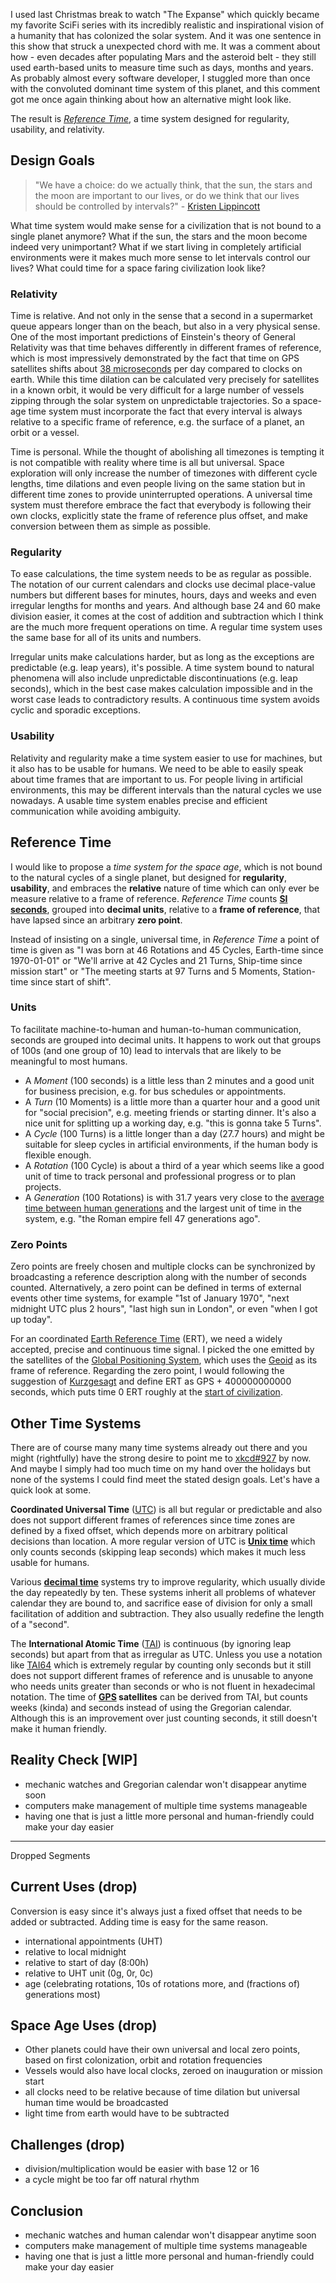 I used last Christmas break to watch "The Expanse" which quickly became my favorite SciFi series with its incredibly realistic and inspirational vision of a humanity that has colonized the solar system. And it was one sentence in this show that struck a unexpected chord with me. It was a comment about how - even decades after populating Mars and the asteroid belt - they still used earth-based units to measure time such as days, months and years. As probably almost every software developer, I stuggled more than once with the convoluted dominant time system of this planet, and this comment got me once again thinking about how an alternative might look like.

The result is *[Reference Time]*, a time system designed for regularity, usability, and relativity.


## Design Goals

> "We have a choice: do we actually think, that the sun, the stars and the moon are important to our lives, or do we think that our lives should be controlled by intervals?" - [Kristen Lippincott][bbc]

What time system would make sense for a civilization that is not bound to a single planet anymore? What if the sun, the stars and the moon become indeed very unimportant? What if we start living in completely artificial environments were it makes much more sense to let intervals control our lives? What could time for a space faring civilization look like?

### Relativity

Time is relative. And not only in the sense that a second in a supermarket queue appears longer than on the beach, but also in a very physical sense. One of the most important predictions of Einstein's theory of General Relativity was that time behaves differently in different frames of reference, which is most impressively demonstrated by the fact that time on GPS satellites shifts about [38 microseconds][gps] per day compared to clocks on earth. While this time dilation can be calculated very precisely for satellites in a known orbit, it would be very difficult for a large number of vessels zipping through the solar system on unpredictable trajectories. So a space-age time system must incorporate the fact that every interval is always relative to a specific frame of reference, e.g. the surface of a planet, an orbit or a vessel.

Time is personal. While the thought of abolishing all timezones is tempting it is not compatible with reality where time is all but universal. Space exploration will only increase the number of timezones with different cycle lengths, time dilations and even people living on the same station but in different time zones to provide uninterrupted operations. A universal time system must therefore embrace the fact that everybody is following their own clocks, explicitly state the frame of reference plus offset, and make conversion between them as simple as possible.

### Regularity

To ease calculations, the time system needs to be as regular as possible. The notation of our current calendars and clocks use decimal place-value numbers but different bases for minutes, hours, days and weeks and even irregular lengths for months and years. And although base 24 and 60 make division easier, it comes at the cost of addition and subtraction which I think are the much more frequent operations on time. A regular time system uses the same base for all of its units and numbers.

Irregular units make calculations harder, but as long as the exceptions are predictable (e.g. leap years), it's possible. A time system bound to natural phenomena will also include unpredictable discontinuations (e.g. leap seconds), which in the best case makes calculation impossible and in the worst case leads to contradictory results. A continuous time system avoids cyclic and sporadic exceptions.

### Usability

Relativity and regularity make a time system easier to use for machines, but it also has to be usable for humans. We need to be able to easily speak about time frames that are important to us. For people living in artificial environments, this may be different intervals than the natural cycles we use nowadays. A usable time system enables precise and efficient communication while avoiding ambiguity.


## Reference Time

I would like to propose a *time system for the space age*, which is not bound to the natural cycles of a single planet, but designed for **regularity**, **usability**, and embraces the **relative** nature of time which can only ever be measure relative to a frame of reference. *Reference Time* counts **[SI seconds][second]**, grouped into **decimal units**, relative to a **frame of reference**, that have lapsed since an arbitrary **zero point**. 

Instead of insisting on a single, universal time, in *Reference Time* a point of time is given as "I was born at 46 Rotations and 45 Cycles, Earth-time since 1970-01-01" or "We'll arrive at 42 Cycles and 21 Turns, Ship-time since mission start" or "The meeting starts at 97 Turns and 5 Moments, Station-time since start of shift".

### Units

To facilitate machine-to-human and human-to-human communication, seconds are grouped into decimal units. It happens to work out that groups of 100s (and one group of 10) lead to intervals that are likely to be meaningful to most humans.

- A *Moment* (100 seconds) is a little less than 2 minutes and a good unit for business precision, e.g. for bus schedules or appointments.
- A *Turn* (10 Moments) is a little more than a quarter hour and a good unit for "social precision", e.g. meeting friends or starting dinner. It's also a nice unit for splitting up a working day, e.g. "this is gonna take 5 Turns".
- A *Cycle* (100 Turns) is a little longer than a day (27.7 hours) and might be suitable for sleep cycles in artificial environments, if the human body is flexible enough.
- A *Rotation* (100 Cycle) is about a third of a year which seems like a good unit of time to track personal and professional progress or to plan projects. 
- A *Generation* (100 Rotations) is with 31.7 years very close to the [average time between human generations][generation] and the largest unit of time in the system, e.g. "the Roman empire fell 47 generations ago".

### Zero Points

Zero points are freely chosen and multiple clocks can be synchronized by broadcasting a reference description along with the number of seconds counted. Alternatively, a zero point can be defined in terms of external events other time systems, for example "1st of January 1970", "next midnight UTC plus 2 hours", "last high sun in London", or even "when I got up today".

For an coordinated [Earth Reference Time][Reference Time] (ERT), we need a widely accepted, precise and continuous time signal. I picked the one emitted by the satellites of the [Global Positioning System][GPS], which uses the [Geoid] as its frame of reference. Regarding the zero point, I would following the suggestion of [Kurzgesagt] and define ERT as GPS + 400000000000 seconds, which puts time 0 ERT roughly at the [start of civilization].


## Other Time Systems

There are of course many many time systems already out there and you might (rightfully) have the strong desire to point me to [xkcd#927] by now. And maybe I simply had too much time on my hand over the holidays but none of the systems I could find meet the stated design goals. Let's have a quick look at some.

**Coordinated Universal Time** ([UTC]) is all but regular or predictable and also does not support different frames of references since time zones are defined by a fixed offset, which depends more on arbitrary political decisions than location. A more regular version of UTC is **[Unix time]** which only counts seconds (skipping leap seconds) which makes it much less usable for humans.

Various **[decimal time]** systems try to improve regularity, which usually divide the day repeatedly by ten. These systems inherit all problems of whatever calendar they are bound to, and sacrifice ease of division for only a small facilitation of addition and subtraction. They also usually redefine the length of a "second".

The **International Atomic Time** ([TAI]) is continuous (by ignoring leap seconds) but apart from that as irregular as UTC. Unless you use a notation like [TAI64] which is extremely regular by counting only seconds but it still does not support different frames of reference and is unusable to anyone who needs units greater than seconds or who is not fluent in hexadecimal notation. The time of **[GPS] satellites** can be derived from TAI, but counts weeks (kinda) and seconds instead of using the Gregorian calendar. Although this is an improvement over just counting seconds, it still doesn't make it human friendly.


## Reality Check [WIP]

- mechanic watches and Gregorian calendar won't disappear anytime soon
- computers make management of multiple time systems manageable
- having one that is just a little more personal and human-friendly could make your day easier

[bbc]: http://www.bbc.co.uk/programmes/b01dvw6t
[gps]: https://en.wikipedia.org/wiki/Error_analysis_for_the_Global_Positioning_System#Special_and_general_relativity
[xkcd#927]: https://xkcd.com/927/
[UTC]: https://en.wikipedia.org/wiki/Coordinated_Universal_Time
[Unix time]: https://en.wikipedia.org/wiki/Unix_time
[decimal time]: https://en.wikipedia.org/wiki/Decimal_time
[TAI]: https://en.wikipedia.org/wiki/International_Atomic_Time
[TAI64]: https://www.tai64.com/
[GPS]: https://en.wikipedia.org/wiki/Global_Positioning_System#Timekeeping
[second]: https://en.wikipedia.org/wiki/Second
[generation]: https://www.ncbi.nlm.nih.gov/pubmed/10677323
[Reference Time]: http://time.rtens.org/
[Kurzgesagt]: https://www.youtube.com/watch?v=czgOWmtGVGs
[Geoid]: https://en.wikipedia.org/wiki/Geoid
[start of civilization]: https://en.wikipedia.org/wiki/History_of_the_world#Rise_of_civilization

------------------------------------------------------------------------------

Dropped Segments

## Current Uses (drop)
Conversion is easy since it's always just a fixed offset that needs to be added or subtracted. Adding time is easy for the same reason.
- international appointments (UHT)
- relative to local midnight
- relative to start of day (8:00h)
- relative to UHT unit (0g, 0r, 0c)
- age (celebrating rotations, 10s of rotations more, and (fractions of) generations most)

## Space Age Uses (drop)
- Other planets could have their own universal and local zero points, based on first colonization, orbit and rotation frequencies
- Vessels would also have local clocks, zeroed on inauguration or mission start
- all clocks need to be relative because of time dilation but universal human time would be broadcasted
- light time from earth would have to be subtracted

## Challenges (drop)
- division/multiplication would be easier with base 12 or 16
- a cycle might be too far off natural rhythm

## Conclusion
- mechanic watches and human calendar won't disappear anytime soon
- computers make management of multiple time systems manageable
- having one that is just a little more personal and human-friendly could make your day easier